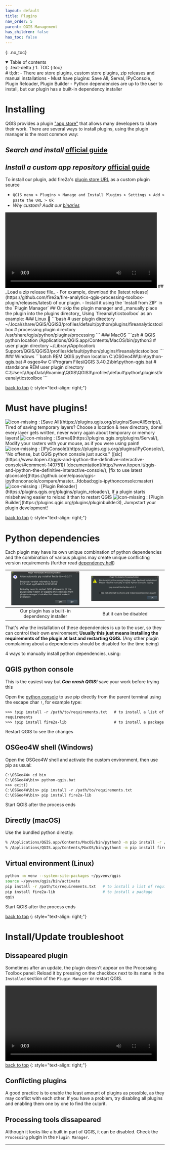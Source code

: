```yaml
---
layout: default
title: Plugins
nav_order: 5
parent: QGIS Management
has_children: false
has_toc: false
---
```

{: .no_toc}
<details open markdown="block">
  <summary>
    Table of contents
  </summary>
  {: .text-delta }
1. TOC
{:toc}
</details>
# tl;dr:
- There are store plugins, custom store plugins, zip releases and manual installations
- Must have plugins: Save All, Serval, IPyConsole, Plugin Reloader, Plugin Builder
- Python dependencies are up to the user to install, but our plugin has a built-in dependency installer

# Installing
QGIS provides a plugin ["app store"](https://plugins.qgis.org/) that allows many developers to share their work.
There are several ways to install plugins, using the plugin manager is the most common way:
## _Search and install_ [official guide](https://docs.qgis.org/latest/en/docs/training_manual/qgis_plugins/fetching_plugins.html#lesson-installing-and-managing-plugins)
## _Install a custom app repository_ [official guide](https://docs.qgis.org/latest/en/docs/training_manual/qgis_plugins/fetching_plugins.html#follow-along-configuring-additional-plugin-repositories)
To install our plugin, add fire2a's [plugin store URL][toolbox-server] as a custom plugin source
- `QGIS menu > Plugins > Manage and Install Plugins > Settings > Add > paste the URL > Ok`
- _Why custom? Audit our [binaries](https://github.com/fire2a/C2F-W/actions)_
<video controls loop style="width: 95%;">
     <source src="img/install_plugin_server.mp4" type="video/mp4">
     Your browser does not support the video tag.
</video>
## _Load a zip release file_
- For example, download the [latest release](https://github.com/fire2a/fire-analytics-qgis-processing-toolbox-plugin/releases/latest) of our plugin.
- Install it using the `Install from ZIP` in the `Plugin Manager`
## Or skip the plugin manager and _manually place the plugin into the plugins directory_
Using `fireanalyticstoolbox` as an example:
### Linux 🗽
```bash
# user plugin directory
~/.local/share/QGIS/QGIS3/profiles/default/python/plugins/fireanalyticstoolbox
# processing plugin directory
/usr/share/qgis/python/plugins/processing
```
### MacOS
```zsh
# QGIS python location
/Applications/QGIS.app/Contents/MacOS/bin/python3
# user plugin directory
~/Library/Application\ Support/QGIS/QGIS3/profiles/default/python/plugins/fireanalyticstoolbox
```
### Windows
```batch
REM QGIS python location
C:\OSGeo4W\bin\python-qgis.bat                    # osgeo4w
C:\Program Files\QGIS 3.40.2\bin\python-qgis.bat  # standalone
REM user plugin directory
C:\Users\<user>\AppData\Roaming\QGIS\QGIS3\profiles\default\python\plugins\fireanalyticstoolbox
```

<a href="#top">back to top</a>
{: style="text-align: right;"}

# Must have plugins!

<img src="https://plugins.qgis.org/media/cache/be/d4/bed435e6a44e6d32cebb7e3af2f584ce.png"  alt='icon-missing' style="height: 16px">
: [Save All](https://plugins.qgis.org/plugins/SaveAllScript/), Tired of saving temporary layers? Choose a location & new directory, done! every layer gets written, never worry again about temporary or memory layers!

<img src="https://plugins.qgis.org/media/cache/ee/38/ee380afa16e4be33e53defd07b8d6ccc.png"  alt='icon-missing' style="height: 16px">
: [Serval](https://plugins.qgis.org/plugins/Serval/), Modify your rasters with your mouse, as if you were using paint!

<img src="https://plugins.qgis.org/media/cache/b1/4b/b14beb4a67135e9ebf4cbdfbc2a206dc.png"  alt='icon-missing' style="height: 16px">
: [IPyConsole](https://plugins.qgis.org/plugins/IPyConsole/), "No offense, but QGIS python console just sucks." ([sic](https://www.itopen.it/qgis-and-ipython-the-definitive-interactive-console/#comment-140751)) [documentation](http://www.itopen.it/qgis-and-ipython-the-definitive-interactive-console/), [fix to use latest qtconsole](https://github.com/elpaso/qgis-ipythonconsole/compare/master...fdobad:qgis-ipythonconsole:master)

<img src="https://plugins.qgis.org/media/cache/0f/ac/0faca0282837983e3b2cad151c05844e.png"  alt='icon-missing' style="height: 16px">
: [Plugin Reloader](https://plugins.qgis.org/plugins/plugin_reloader/), If a plugin starts misbehaving easier to reload it than to restart QGIS

<img src="https://plugins.qgis.org/media/cache/e5/09/e5090f072bef93fb4344067026148210.png"  alt='icon-missing' style="height: 16px">
: [Plugin Builder](https://plugins.qgis.org/plugins/pluginbuilder3), Jumpstart your plugin development!

<a href="#top">back to top</a>
{: style="text-align: right;"}

# Python dependencies
Each plugin may have its own unique combination of python dependencies and the combination of various plugins may create unique conflicting version requirements (further read [dependency hell](https://en.wikipedia.org/wiki/Dependency_hell))

| <img src="img/plugin_python_dependencies_dialog.png"  alt='plugin dependencies dialog' style="width: 90%"> | <img src="img/plugin_python_dependencies_dialog_no.png"  alt='plugin dependencies dialog no' style="width: 90%"> |
|:--:| :--: |
| Our plugin has a built-in dependency installer | But it can be disabled |

That's why the installation of these dependencies is up to the user, so they can control their own environment; __Usually this just means installing the requirements of the plugin at last and restarting QGIS.__ (Any other plugin complaining about a dependencies should be disabled for the time being)


4 ways to manually install python dependencies, using:

## QGIS python console
This is the easiest way but ___Can crash QGIS!___ save your work before trying this

Open the [python console](https://docs.qgis.org/latest/en/docs/user_manual/plugins/python_console.html) to use pip directly from the parent terminal using the escape char `!`, for example type:
```
>>> !pip install -r /path/to/requirements.txt   # to install a list of requirements
>>> !pip install fire2a-lib                     # to install a package
```
Restart QGIS to see the changes

## OSGeo4W shell (Windows)
Open the OSGeo4W shell and activate the custom environment, then use pip as usual:
```batch
C:\OSGeo4W> cd bin
C:\OSGeo4W\bin> python-qgis.bat
>>> exit()
C:\OSGeo4W\bin> pip install -r /path/to/requirements.txt
C:\OSGeo4W\bin> pip install fire2a-lib
```
Start QGIS after the process ends

## Directly (macOS)
Use the bundled python directly:
```zsh
% /Applications/QGIS.app/Contents/MacOS/bin/python3 -m pip install -r /path/to/requirements.txt   # to install a list of requirements
% /Applications/QGIS.app/Contents/MacOS/bin/python3 -m pip install fire2a-lib                     # to install a package
```

## Virtual environment (Linux)
```bash
python -m venv --system-site-packages ~/pyvenv/qgis
source ~/pyvenv/qgis/bin/activate
pip install -r /path/to/requirements.txt   # to install a list of requirements
pip install fire2a-lib                     # to install a package
qgis
```
Start QGIS after the process ends

<a href="#top">back to top</a>
{: style="text-align: right;"}

# Install/Update troubleshoot
## Dissapeared plugin
Sometimes after an update, the plugin doesn't appear on the Processing Toolbox panel: Reload it by pressing on the checkbox next to its name in the `Installed` section of the `Plugin Manager` or restart QGIS.

<video controls loop style="width: 95%;">
  <source src="/docs/qgis-cookbook/img/checkbox_refresh_reloads_plugin.mp4" type="video/mp4">
  Your browser does not support the video tag.
</video>
<a href="#top">back to top</a>
{: style="text-align: right;"}

## Conflicting plugins
A good practice is to enable the least amount of plugins as possible, as they may conflict with each other. If you have a problem, try disabling all plugins and enabling them one by one to find the culprit.

## Processing tools dissapeared
Although it looks like a built in part of QGIS, it can be disabled. Check the `Processing` plugin in the `Plugin Manager`.

---
[toolbox-server]: https://fire2a.github.io/fire-analytics-qgis-processing-toolbox-plugin/plugins.xml
